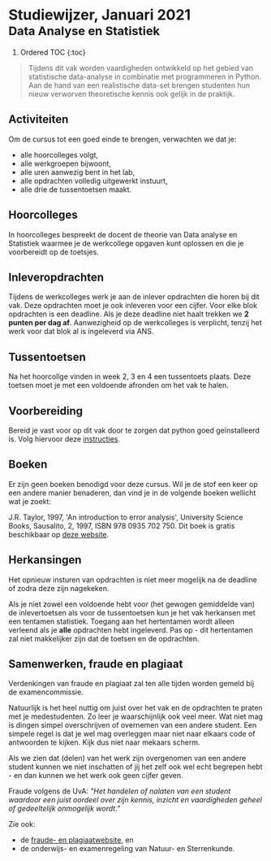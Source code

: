 # Studiewijzer, Januari 2021<br><small>Data Analyse en Statistiek</small>

1. Ordered TOC
{:toc}

> Tijdens dit vak worden vaardigheden ontwikkeld op het gebied van statistische data-analyse in combinatie met programmeren in Python. Aan de hand van een realistische data-set brengen studenten hun nieuw verworven theoretische kennis ook gelijk in de praktijk.


## Activiteiten

Om de cursus tot een goed einde te brengen, verwachten we dat je:

- alle hoorcolleges volgt,
- alle werkgroepen bijwoont,
- alle uren aanwezig bent in het lab,
- alle opdrachten volledig uitgewerkt instuurt,
- alle drie de tussentoetsen maakt.


## Hoorcolleges

In hoorcolleges bespreekt de docent de theorie van Data analyse en Statistiek waarmee je de werkcollege opgaven kunt oplossen en die je voorbereidt op de toetsjes. 


## Inleveropdrachten
Tijdens de werkcolleges werk je aan de inlever opdrachten die horen bij dit vak. Deze opdrachten moet je ook inleveren voor een cijfer. Voor elke blok opdrachten is een deadline. Als je deze deadline niet haalt trekken we **2 punten per dag af**. Aanwezigheid op de werkcolleges is verplicht, tenzij het werk voor dat blok al is ingeleverd via ANS.

## Tussentoetsen
Na het hoorcollge vinden in week 2, 3 en 4 een tussentoets plaats. Deze toetsen moet je met een voldoende afronden om het vak te halen.

## Voorbereiding
Bereid je vast voor op dit vak door te zorgen dat python goed geïnstalleerd is. Volg hiervoor deze [instructies](/start/installatie).

## Boeken
Er zijn geen boeken benodigd voor deze cursus. Wil je de stof een keer op een andere manier benaderen, dan vind je in de volgende boeken wellicht wat je zoekt:

J.R. Taylor, 1997, 'An introduction to error analysis', University Science Books, Sausalito, 2, 1997, ISBN 978 0935 702 750. Dit boek is gratis beschikbaar op [deze website](https://archive.org/details/TaylorJ.R.IntroductionToErrorAnalysis2ed/).


## Herkansingen
Het opnieuw insturen van opdrachten is niet meer mogelijk na de deadline of zodra deze zijn nagekeken.

Als je niet zowel een voldoende hebt voor (het gewogen gemiddelde van) de inlevertoetsen als voor de tussentoetsen kun je het vak herkansen met een tentamen statistiek. Toegang aan het hertentamen wordt alleen verleend als je **alle** opdrachten hebt ingeleverd.
Pas op - dit hertentamen zal niet makkelijker zijn dat de toetsen en de opdrachten. 


## Samenwerken, fraude en plagiaat

Verdenkingen van fraude en plagiaat zal ten alle tijden worden gemeld bij de examencommissie.

Natuurlijk is het heel nuttig om juist over het vak en de opdrachten te praten met je medestudenten.
Zo leer je waarschijnlijk ook veel meer.
Wat niet mag is dingen simpel overschrijven of overnemen van een andere student.
Een simpele regel is dat je wel mag overleggen maar niet naar elkaars code of antwoorden te kijken.
Kijk dus niet naar mekaars scherm.

Als we zien dat (delen) van het werk zijn overgenomen van een andere student kunnen we
niet inschatten of jij het zelf ook wel echt begrepen hebt - en dan kunnen we
het werk ook geen cijfer geven.

Fraude volgens de UvA: *"Het handelen of nalaten van een student waardoor een
juist oordeel over zijn kennis, inzicht en vaardigheden geheel of gedeeltelijk
onmogelijk wordt."*

Zie ook:

* de [fraude- en plagiaatwebsite](http://www.uva.nl/plagiaat), en
* de onderwijs- en examenregeling van Natuur- en Sterrenkunde.
